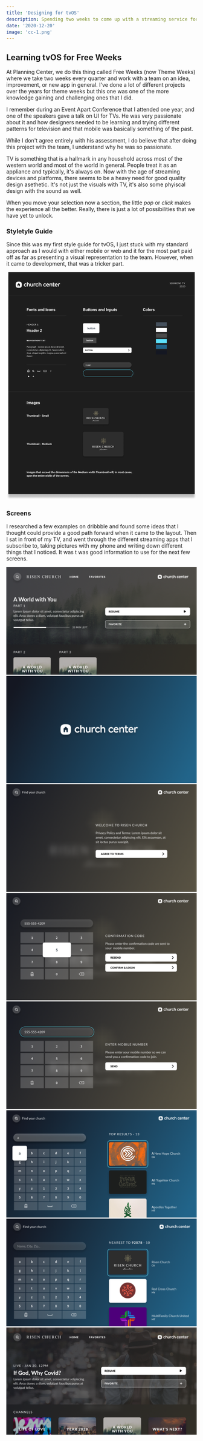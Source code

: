 ```yaml
---
title: 'Designing for tvOS'
description: Spending two weeks to come up with a streaming service for tvOS using React Native
date: '2020-12-20'
image: 'cc-1.png'
---
```


## Learning tvOS for Free Weeks

At Planning Center, we do this thing called Free Weeks (now Theme Weeks) where we take two weeks every quarter and work with a team on an idea, improvement, or new app in general. I've done a lot of different projects over the years for theme weeks but this one was one of the more knowledge gaining and challenging ones that I did.

I remember during an Event Apart Conference that I attended one year, and one of the speakers gave a talk on UI for TVs. He was very passionate about it and how designers needed to be learning and trying different patterns for television and that mobile was basically something of the past.

While I don't agree entirely with his assessment, I do believe that after doing this project with the team, I understand why he was so passionate.

TV is something that is a hallmark in any household across most of the western world and most of the world in general. People treat it as an appliance and typically, it's always on. Now with the age of streaming devices and platforms, there seems to be a heavy need for good quality design asethetic. It's not just the visuals with TV, it's also some phyiscal design with the sound as well.

When you move your selection now a section, the little _pop_ or _click_ makes the experience all the better. Really, there is just a lot of possibilities that we have yet to unlock.

### Styletyle Guide

Since this was my first style guide for tvOS, I just stuck with my standard approach as I would with either mobile or web and it for the most part paid off as far as presenting a visual representation to the team. However, when it came to development, that was a tricker part.

![Styleguide](styleguide.png)

### Screens

I researched a few examples on dribbble and found some ideas that I thought could provide a good path forward when it came to the layout. Then I sat in front of my TV, and went through the different streaming apps that I subscribe to, taking pictures with my phone and writing down different things that I noticed. It was t was good information to use for the next few screens.

![Channels](channels-screen.png)
![Church Center](church-center-screen.png)
![Welcome Screen](welcome-screen.png)
![Confirmation Code 1](confirmation-code-1.png)
![Confirmation Code 2](confirmation-code-2.png)
![Find Church 1](find-church-1.png)
![Find Church 2](find-church-2.png)
![Series Screen](series-screen.png)
